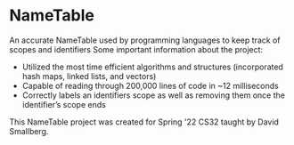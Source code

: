 # NameTable
An accurate NameTable used by programming languages to keep track of scopes and identifiers
Some important information about the project:
  - Utilized the most time efficient algorithms and structures (incorporated hash maps, linked lists, and vectors)
  - Capable of reading through 200,000 lines of code in ~12 milliseconds
  - Correctly labels an identifiers scope as well as removing them once the identifier’s scope ends
  
 This NameTable project was created for Spring '22 CS32 taught by David Smallberg.
